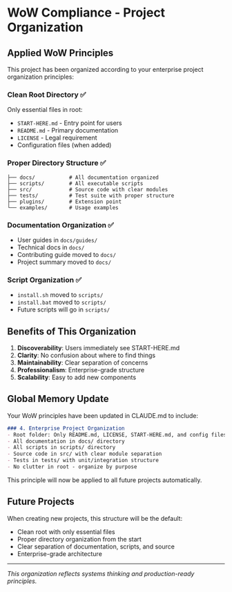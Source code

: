 # WoW Compliance - Project Organization

## Applied WoW Principles

This project has been organized according to your enterprise project organization principles:

### Clean Root Directory ✅
Only essential files in root:
- `START-HERE.md` - Entry point for users
- `README.md` - Primary documentation  
- `LICENSE` - Legal requirement
- Configuration files (when added)

### Proper Directory Structure ✅
```
├── docs/           # All documentation organized
├── scripts/        # All executable scripts
├── src/            # Source code with clear modules
├── tests/          # Test suite with proper structure
├── plugins/        # Extension point
└── examples/       # Usage examples
```

### Documentation Organization ✅
- User guides in `docs/guides/`
- Technical docs in `docs/`
- Contributing guide moved to `docs/`
- Project summary moved to `docs/`

### Script Organization ✅
- `install.sh` moved to `scripts/`
- `install.bat` moved to `scripts/`
- Future scripts will go in `scripts/`

## Benefits of This Organization

1. **Discoverability**: Users immediately see START-HERE.md
2. **Clarity**: No confusion about where to find things
3. **Maintainability**: Clear separation of concerns
4. **Professionalism**: Enterprise-grade structure
5. **Scalability**: Easy to add new components

## Global Memory Update

Your WoW principles have been updated in CLAUDE.md to include:

```markdown
### 4. Enterprise Project Organization
- Root folder: Only README.md, LICENSE, START-HERE.md, and config files
- All documentation in docs/ directory
- All scripts in scripts/ directory
- Source code in src/ with clear module separation
- Tests in tests/ with unit/integration structure
- No clutter in root - organize by purpose
```

This principle will now be applied to all future projects automatically.

## Future Projects

When creating new projects, this structure will be the default:
- Clean root with only essential files
- Proper directory organization from the start
- Clear separation of documentation, scripts, and source
- Enterprise-grade architecture

---

*This organization reflects systems thinking and production-ready principles.*